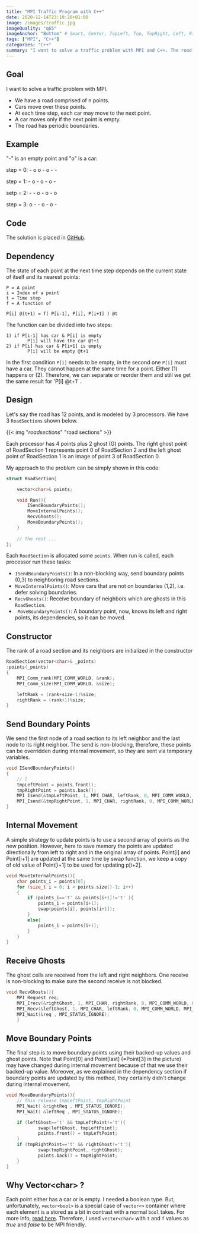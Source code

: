 ```yaml
---
title: "MPI Traffic Program with C++"
date: 2020-12-14T23:10:20+01:00
image: /images/traffic.jpg
imageQuality: "q65"
imageAnchor: "Bottom" # Smart, Center, TopLeft, Top, TopRight, Left, Right, BottomLeft, Bottom, BottomRight.
tags: ["MPI", "C++"]
categories: "C++" 
summary: "I want to solve a traffic problem with MPI and C++. The road is divided into sections which send their boundaries and receive their ghost points."
---
```


## Goal

I want to solve a traffic problem with MPI. 

- We have a road comprised of n points. 
- Cars move over these points.
- At each time step, each car may move to the next point.
- A car moves only if the next point is empty.
- The road has periodic boundaries.

## Example

"-" is an empty point and "o" is  a car:

step = 0:  -  o  o  -  o  -   - 

step = 1:  - o - o - o -  

setp = 2:  - - o - o - o  

step = 3:  o - - o - o - 

## Code

The solution is placed in [GitHub](https://github.com/sorush-khajepor/mpi-samples/tree/main/traffic).

## Dependency

The state of each point at the next time step depends on the current state of itself and its nearest points:

```
P = A point
i = Index of a point
t = Time step
f = A function of 

P[i] @(t+1) = f( P[i-1], P[i], P[i+1] ) @t
```

The function can be divided into two steps:

```
1) if P[i-1] has car & P[i] is empty
        P[i] will have the car @t+1
2) if P[i] has car & P[i+1] is empty
        P[i] will be empty @t+1
```

In the first condition `P[i]` needs to be empty, in the second one `P[i]` must have a car. They cannot happen at the same time for a point. Either (1) happens or (2). Therefore, we can separate or reorder them and still we get the same result for 'P[i] @t+1' .    

## Design

Let's say the road has 12 points, and is modeled by 3 processors. We have 3 `RoadSections` shown below.

{{< img "*roadsections*" "road sections" >}}


Each processor has 4 points plus 2 ghost (G) points. The right ghost point of RoadSection 1 represents point 0 of RoadSection 2 and the left ghost point of RoadSection 1 is an image of point 3 of RoadSection 0. 

My approach to the problem can be simply shown in this code:

```cpp
struct RoadSection{

    vector<char>& points;

    void Run(){
        ISendBoundaryPoints();
        MoveInternalPoints();
        RecvGhosts();
        MoveBoundaryPoints();
    }
    
    // The rest ...
};
```

Each `RoadSection` is allocated some `points`. When run is called, each processor run these tasks:

- `ISendBoundaryPoints()`: In a non-blocking way, send  boundary points (0,3) to neighboring road sections. 
- `MoveInternalPoints()`: Move cars that are not on boundaries (1,2), i.e. defer solving boundaries.  
- `RecvGhosts()`: Receive boundary of neighbors which are ghosts in this `RoadSection`. 
- ` MoveBoundaryPoints()`: A boundary point, now, knows its left and right points, its dependencies, so it can be moved.

## Constructor

The rank of a road section and its neighbors are initialized in the constructor

```cpp
RoadSection(vector<char>& _points)
:points(_points)
{
    MPI_Comm_rank(MPI_COMM_WORLD, &rank);
    MPI_Comm_size(MPI_COMM_WORLD, &size);

    leftRank = (rank+size-1)%size;
    rightRank = (rank+1)%size;
}
```

## Send Boundary Points

We send the first node of a road section to its left neighbor and the last node to its right neighbor. The send is non-blocking, therefore, these points can be overridden during internal movement, so they are sent via temporary variables.

```cpp
void ISendBoundaryPoints()
{
    // l
    tmpLeftPoint = points.front();
    tmpRightPoint = points.back();
    MPI_Isend(&tmpLeftPoint, 1, MPI_CHAR, leftRank, 0, MPI_COMM_WORLD, &leftReq);
    MPI_Isend(&tmpRightPoint, 1, MPI_CHAR, rightRank, 0, MPI_COMM_WORLD, &rightReq);
}
```

## Internal Movement

 A simple strategy to update points is to use a second array of points as the new position. However, here to save memory the points are updated directionally from left to right and in the original array of points. Point[i] and Point[i+1] are updated at the same time by swap function, we keep a copy of old value of Point[i+1] to be used for updating p[i+2]. 

```cpp
void MoveInternalPoints(){
    char points_i = points[0];
    for (size_t i = 0; i < points.size()-1; i++)
    {
        if (points_i=='t' && points[i+1]!='t' ){
            points_i = points[i+1]; 
            swap(points[i], points[i+1]); 
        }
        else{
            points_i = points[i+1];
        }
    }
}
```
## Receive Ghosts

The ghost cells are received from the left and right neighbors. One receive is non-blocking to make sure the second receive is not blocked. 

```cpp
void RecvGhosts(){
    MPI_Request req;
    MPI_Irecv(&rightGhost, 1, MPI_CHAR, rightRank, 0, MPI_COMM_WORLD, &req);
    MPI_Recv(&leftGhost, 1, MPI_CHAR, leftRank, 0, MPI_COMM_WORLD, MPI_STATUS_IGNORE);
    MPI_Wait(&req , MPI_STATUS_IGNORE);
    }
```

## Move Boundary Points

The final step is to move boundary points using their backed-up values and ghost points. Note that Point[0] and Point[last] (=Point[3] in the picture) may have changed during internal movement because of that we use their backed-up value. Moreover, as we explained in the dependency section if boundary points are updated by this method, they certainly didn't change during internal movement.

```cpp
void MoveBoundaryPoints(){
    // This release tmpLeftPoint, tmpRightPoint
    MPI_Wait( &rightReq , MPI_STATUS_IGNORE);
    MPI_Wait( &leftReq , MPI_STATUS_IGNORE);

    if (leftGhost=='t' && tmpLeftPoint!='t'){
            swap(leftGhost, tmpLeftPoint);
            points.front() = tmpLeftPoint;
    }
    if (tmpRightPoint=='t' && rightGhost!='t'){
            swap(tmpRightPoint, rightGhost);
            points.back() = tmpRightPoint;
    }
}
```

## Why Vector\<char> ?

Each point either has a car or is empty. I needed a boolean type. But, unfortunately, `vector<bool>` is a special case of `vector<>` container where each element is a stored as a bit in contrast with a normal `bool` takes. For more info, [read here](https://stackoverflow.com/questions/17794569/why-isnt-vectorbool-a-stl-container). Therefore, I used `vector<char>` with `t` and `f` values as *true* and *false* to be MPI friendly. 


